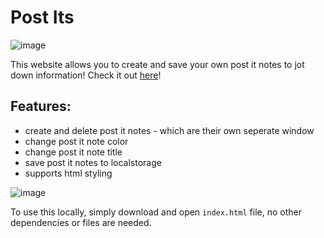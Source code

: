# Post Its

![image](https://github.com/user-attachments/assets/894c4e74-8022-4479-aaf8-afd929e57994)

This website allows you to create and save your own post it notes to jot down information!
Check it out [here](https://vracton.github.io/post-its/)!

## Features:
- create and delete post it notes - which are their own seperate window
- change post it note color
- change post it note title
- save post it notes to localstorage
- supports html styling

![image](https://github.com/user-attachments/assets/3a648a4e-7220-442f-85cf-7bec21498018)

To use this locally, simply download and open `index.html` file, no other dependencies or files are needed.
